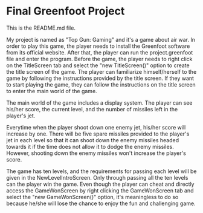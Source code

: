 # Final Greenfoot Project
This is the README.md file.

My project is named as "Top Gun: Gaming" and it's a game about air war. In order to play this game, the player needs to install the Greenfoot software from its official website. After that, the player can run the project.greenfoot file and enter the program. Before the game, the player needs to right click on the TitleScreen tab and select the "new TitleScreen()" option to create the title screen of the game. The player can familiarize himself/herself to the game by following the instructions provided by the title screen. If they want to start playing the game, they can follow the instructions on the title screen to enter the main world of the game.

The main world of the game includes a display system. The player can see his/her score, the current level, and the number of missiles left in the player's jet.

Everytime when the player shoot down one enemy jet, his/her score will increase by one. There will be five spare missiles provided to the player's jet in each level so that it can shoot down the enemy missiles headed towards it if the time does not allow it to dodge the enemy missiles. However, shooting down the enemy missiles won't increase the player's score.

The game has ten levels, and the requirements for passing each level will be given in the NewLevelIntroScreen. Only through passing all the ten levels can the player win the game. Even though the player can cheat and directly access the GameWonScreen by right clicking the GameWonScreen tab and select the "new GameWonScreen()" option, it's meaningless to do so because he/she will lose the chance to enjoy the fun and challenging game.